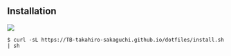 ## Installation

![](https://github.com/TB-takahiro-sakaguchi/dotfiles/workflows/Lint/badge.svg)

```shell
$ curl -sL https://TB-takahiro-sakaguchi.github.io/dotfiles/install.sh | sh
```
